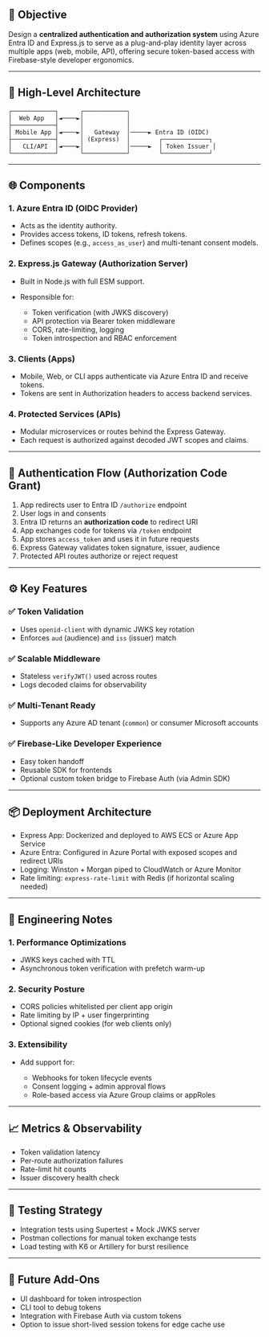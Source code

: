## 🎯 Objective

Design a **centralized authentication and authorization system** using Azure Entra ID and Express.js to serve as a plug-and-play identity layer across multiple apps (web, mobile, API), offering secure token-based access with Firebase-style developer ergonomics.

---

## 🧱 High-Level Architecture

```
┌────────────┐      ┌────────────┐
│  Web App   │◄────►│            │
├────────────┤      │            │
│ Mobile App │◄────►│   Gateway  │─────► Entra ID (OIDC)
├────────────┤      │ (Express)  │        ┌─────────────┐
│   CLI/API  │◄────►│            │─────►  │ Token Issuer │
└────────────┘      └────────────┘        └─────────────┘
```

---

## 🌐 Components

### 1. **Azure Entra ID (OIDC Provider)**

* Acts as the identity authority.
* Provides access tokens, ID tokens, refresh tokens.
* Defines scopes (e.g., `access_as_user`) and multi-tenant consent models.

### 2. **Express.js Gateway (Authorization Server)**

* Built in Node.js with full ESM support.
* Responsible for:

  * Token verification (with JWKS discovery)
  * API protection via Bearer token middleware
  * CORS, rate-limiting, logging
  * Token introspection and RBAC enforcement

### 3. **Clients (Apps)**

* Mobile, Web, or CLI apps authenticate via Azure Entra ID and receive tokens.
* Tokens are sent in Authorization headers to access backend services.

### 4. **Protected Services (APIs)**

* Modular microservices or routes behind the Express Gateway.
* Each request is authorized against decoded JWT scopes and claims.

---

## 🔐 Authentication Flow (Authorization Code Grant)

1. App redirects user to Entra ID `/authorize` endpoint
2. User logs in and consents
3. Entra ID returns an **authorization code** to redirect URI
4. App exchanges code for tokens via `/token` endpoint
5. App stores `access_token` and uses it in future requests
6. Express Gateway validates token signature, issuer, audience
7. Protected API routes authorize or reject request

---

## ⚙️ Key Features

### ✅ Token Validation

* Uses `openid-client` with dynamic JWKS key rotation
* Enforces `aud` (audience) and `iss` (issuer) match

### ✅ Scalable Middleware

* Stateless `verifyJWT()` used across routes
* Logs decoded claims for observability

### ✅ Multi-Tenant Ready

* Supports any Azure AD tenant (`common`) or consumer Microsoft accounts

### ✅ Firebase-Like Developer Experience

* Easy token handoff
* Reusable SDK for frontends
* Optional custom token bridge to Firebase Auth (via Admin SDK)

---

## 📦 Deployment Architecture

* Express App: Dockerized and deployed to AWS ECS or Azure App Service
* Azure Entra: Configured in Azure Portal with exposed scopes and redirect URIs
* Logging: Winston + Morgan piped to CloudWatch or Azure Monitor
* Rate limiting: `express-rate-limit` with Redis (if horizontal scaling needed)

---

## 🧠 Engineering Notes 

### 1. **Performance Optimizations**

* JWKS keys cached with TTL
* Asynchronous token verification with prefetch warm-up

### 2. **Security Posture**

* CORS policies whitelisted per client app origin
* Rate limiting by IP + user fingerprinting
* Optional signed cookies (for web clients only)

### 3. **Extensibility**

* Add support for:

  * Webhooks for token lifecycle events
  * Consent logging + admin approval flows
  * Role-based access via Azure Group claims or appRoles

---

## 📈 Metrics & Observability

* Token validation latency
* Per-route authorization failures
* Rate-limit hit counts
* Issuer discovery health check

---

## 🧪 Testing Strategy

* Integration tests using Supertest + Mock JWKS server
* Postman collections for manual token exchange tests
* Load testing with K6 or Artillery for burst resilience

---

## 🧩 Future Add-Ons

* UI dashboard for token introspection
* CLI tool to debug tokens
* Integration with Firebase Auth via custom tokens
* Option to issue short-lived session tokens for edge cache use
